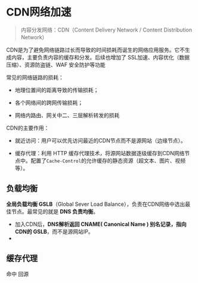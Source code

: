 # CDN网络加速

> 内容分发网络：CDN（Content Delivery Network / Content Distribution Network）

CDN是为了避免网络链路过长而导致的时间损耗而诞生的网络应用服务。它不生成内容，主要负责内容的缓存和分发。后续也增加了 SSL加速、内容优化（数据压缩）、资源防盗链、WAF 安全防护等功能

常见的网络链路的损耗：

* 地理位置间的距离导致的传输损耗；

* 各个网络间的跨网传输损耗；

* 网络内路由、网关中二、三层解析转发的损耗

CDN的主要作用：

* 就近访问：用户可以优先访问最近的CDN节点而不是源网站（边缘节点）。

* 缓存代理：利用 HTTP 缓存代理技术，将源网站数据逐级缓存到CDN网络节点中。配置了`Cache-Control`的允许缓存的静态资源（超文本、图片、视频等）。



## 负载均衡

**全局负载均衡 GSLB**（Global Sever Load Balance），负责在CDN网络中选出最佳节点。最常见的就是 **DNS 负责均衡**。

* 加入CDN后，**DNS解析返回 CNAME( Canonical Name ) 别名记录，指向CDN的 GSLB**，而不是源网站IP。
* 



## 缓存代理

命中 回源